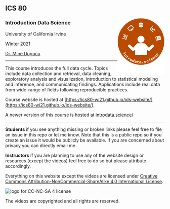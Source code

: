 ## ICS 80
<img src="img/ids-logo.png" alt="introdata.science logo with a human figure juggling charts, a computer, a database and a book" width="150" align = "right"/>


  
### Introduction Data Science 
University of California Irvine 

Winter 2021 

[Dr. Mine Dogucu](https://minedogucu.com)  

    
<hr>

This course introduces the full data cycle. Topics include data collection and retrieval, data cleaning, exploratory analysis and visualization, introduction to statistical modeling and inference, and communicating findings. Applications include real data from wide-range of fields following reproducible practices. 

Course website is hosted at [https://ics80-wi21.github.io/ids-website/](https://ics80-wi21.github.io/ids-website/).

A newer version of this course is hosted at [introdata.science/](https://www.introdata.science/)

<hr>

**Students** if you see anything missing or broken links please feel free to file an issue in this repo or let me know. Note that this is a public repo so if you create an issue it would be publicly be available. If you are concerned about privacy you can directly email me.

**Instructors** if you are planning to use any of the website design or resources (except the videos) feel free to do so but please attribute accordingly. 

Everything on this website except the videos are licensed under [Creative Commons Attribution-NonCommercial-ShareAlike 4.0 International License](http://creativecommons.org/licenses/by-nc-sa/4.0/).

<img src="https://i.creativecommons.org/l/by-nc-sa/4.0/88x31.png" alt="logo for CC-NC-SA 4 license"/>

The videos are copyrighted and all rights are reserved.
